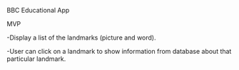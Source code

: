 BBC Educational App

MVP

-Display a list of the landmarks (picture and word).

-User can click on a landmark to show information from database about that particular landmark.
